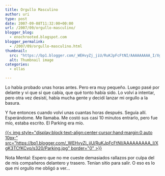```yaml
---
title: Orgullo Masculino
author: uri
type: post
date: 2007-09-08T11:32:00+00:00
url: /2007/09/orgullo-masculino/
blogger_blog:
  - enochrooted.blogspot.com
blogger_permalink:
  - /2007/09/orgullo-masculino.html
thumbnail:
  src: "https://bp1.blogger.com/_WEHvyZj_jiU/RuKJpFcFtNI/AAAAAAAAA_I/XgK3TCfKCvo/s320/Parking.jpg"
  alt: Thumbnail image
categories:
  - ollas

---
```

Lo había probado unas horas antes. Pero era muy pequeño. Luego pasé por delante y vi que sí que cabía, que qué tonto había sido. Lo volví a intentar, pero otra vez desistí, había mucha gente y decidí lanzar mi orgullo a la basura.

Y fue entonces cuando volví unas cuantas horas después. Seguía allí. Esperándome. Me llamaba. Me costó sus casi 10 minutos entrarlo, pero fue mío, estaba escrito. El Parking era mío.

[{{< img style="display:block;text-align:center;cursor:hand;margin:0 auto 10px;" src="https://bp1.blogger.com/_WEHvyZj_jiU/RuKJpFcFtNI/AAAAAAAAA_I/XgK3TCfKCvo/s320/Parking.jpg" border="0" >}}][1]

Nota Mental: Espero que no me cueste demasiados rallazos por culpa del de mis compañeros delantero y trasero. Tenían sitio para salir. O eso es lo que mi orgullo me obligó a ver&#8230;

 [1]: https://bp1.blogger.com/_WEHvyZj_jiU/RuKJpFcFtNI/AAAAAAAAA_I/XgK3TCfKCvo/s1600-h/Parking.jpg